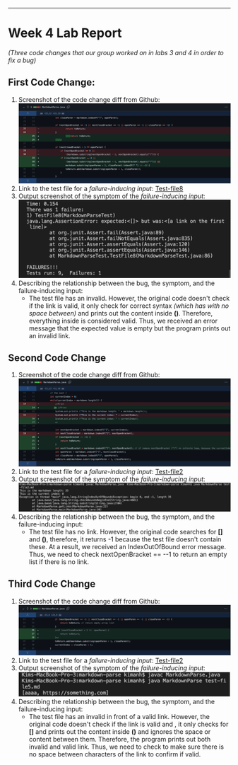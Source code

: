 ***
# Week 4 Lab Report 
*(Three code changes that our group worked on in labs 3 and 4 in order to fix a bug)*
## First Code Change:
1. Screenshot of the code change diff from Github:
![Image](photo2/1-diff.png)
2. Link to the test file for a *failure-inducing input*: [Test-file8](https://github.com/anhbch/CSE15L-TheLunaMoths/blob/main/test-file8.md)
3.  Output screenshot of the symptom of the *failure-inducing input*: 
![Image](photo2/1-error.png)
4. Describing the relationship between the bug, the symptom, and the failure-inducing input: 
    * The test file has an invalid. However, the original code doesn't check if the link is valid, it only check for correct syntax *(which has **[]()** with no space between)* and prints out the content inside **()**. Therefore, everything inside is considered valid. Thus, we received an error message that the expected value is empty but the program prints out an invalid link.

## Second Code Change
1. Screenshot of the code change diff from Github:
![Image](photo2/2-diff.png)
2. Link to the test file for a *failure-inducing input*: [Test-file2](https://github.com/anhbch/markdown-parse/blob/main/test-file2.md)
3.  Output screenshot of the symptom of the *failure-inducing input*: 
![Image](photo2/2-error.png)
4. Describing the relationship between the bug, the symptom, and the failure-inducing input: 
    * The test file has no link. However, the original code searches for **[]** and **()**, therefore, it returns -1 because the test file doesn't contain these. At a result, we received an IndexOutOfBound error message. Thus, we need to check nextOpenBracket == --1 to return an empty list if there is no link.

## Third Code Change
1. Screenshot of the code change diff from Github:
![Image](photo2/3-diff.png)
2. Link to the test file for a *failure-inducing input*: [Test-file2](https://github.com/anhbch/markdown-parse/blob/main/test-file2.md)
3.  Output screenshot of the symptom of the *failure-inducing input*: 
![Image](photo2/3-error.png)
4. Describing the relationship between the bug, the symptom, and the failure-inducing input: 
    * The test file has an invalid in front of a valid link. However, the original code doesn't check if the link is valid and , it only checks for **[]** and prints out the content inside **()** and ignores the space or content between them. Therefore, the program prints out both invalid and valid link. Thus, we need to check to make sure there is no space between characters of the link to confirm if valid. 